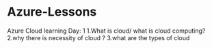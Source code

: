 # Azure-Lessons
Azure Cloud learning
Day: 1
1.What is cloud/ what is cloud computing?
2.why there is necessity of cloud ?
3.what are the types of cloud


